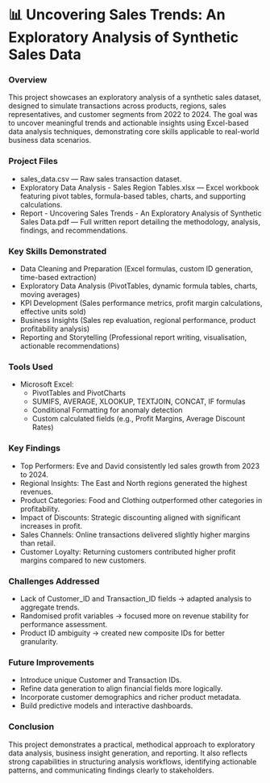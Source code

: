 # **📊 Uncovering Sales Trends: An Exploratory Analysis of Synthetic Sales Data**
### **Overview**
This project showcases an exploratory analysis of a synthetic sales dataset, designed to simulate transactions across products, regions, sales representatives, and customer segments from 2022 to 2024. The goal was to uncover meaningful trends and actionable insights using Excel-based data analysis techniques, demonstrating core skills applicable to real-world business data scenarios.

### **Project Files**
  - sales_data.csv — Raw sales transaction dataset.
  - Exploratory Data Analysis - Sales Region Tables.xlsx — Excel workbook featuring pivot tables, formula-based tables, charts, and supporting calculations.
  - Report - Uncovering Sales Trends - An Exploratory Analysis of Synthetic Sales Data.pdf — Full written report detailing the methodology, analysis, findings, and recommendations.

### **Key Skills Demonstrated**
  - Data Cleaning and Preparation (Excel formulas, custom ID generation, time-based extraction)
  - Exploratory Data Analysis (PivotTables, dynamic formula tables, charts, moving averages)
  - KPI Development (Sales performance metrics, profit margin calculations, effective units sold)
  - Business Insights (Sales rep evaluation, regional performance, product profitability analysis)
  - Reporting and Storytelling (Professional report writing, visualisation, actionable recommendations)

### **Tools Used**
  - Microsoft Excel:
    - PivotTables and PivotCharts
    - SUMIFS, AVERAGE, XLOOKUP, TEXTJOIN, CONCAT, IF formulas
    - Conditional Formatting for anomaly detection
    - Custom calculated fields (e.g., Profit Margins, Average Discount Rates)

### **Key Findings**
  - Top Performers: Eve and David consistently led sales growth from 2023 to 2024.
  - Regional Insights: The East and North regions generated the highest revenues.
  - Product Categories: Food and Clothing outperformed other categories in profitability.
  - Impact of Discounts: Strategic discounting aligned with significant increases in profit.
  - Sales Channels: Online transactions delivered slightly higher margins than retail.
  - Customer Loyalty: Returning customers contributed higher profit margins compared to new customers.

### **Challenges Addressed**
  - Lack of Customer_ID and Transaction_ID fields → adapted analysis to aggregate trends.
  - Randomised profit variables → focused more on revenue stability for performance assessment.
  - Product ID ambiguity → created new composite IDs for better granularity.

### **Future Improvements**
  - Introduce unique Customer and Transaction IDs.
  - Refine data generation to align financial fields more logically.
  - Incorporate customer demographics and richer product metadata.
  - Build predictive models and interactive dashboards.

### **Conclusion**
This project demonstrates a practical, methodical approach to exploratory data analysis, business insight generation, and reporting.
It also reflects strong capabilities in structuring analysis workflows, identifying actionable patterns, and communicating findings clearly to stakeholders.

